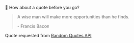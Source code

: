 📣 How about a quote before you go?

> A wise man will make more opportunities than he finds.
>
> <p>- Francis Bacon</p>

Quote requested from [Random Quotes API](https://github.com/lukePeavey/quotable)
